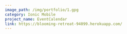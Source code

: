 ```yaml
---
image_path: /img/portfolio/1.gpg
category: Ionic Mobile
project_name: EventCalendar
link: https://blooming-retreat-94099.herokuapp.com/
---
```

